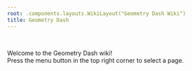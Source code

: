 ```yaml
---
root: .components.layouts.WikiLayout("Geometry Dash Wiki")
title: Geometry Dash
---
```


&nbsp;  

Welcome to the Geometry Dash wiki!  
Press the menu button in the top right corner to select a page.